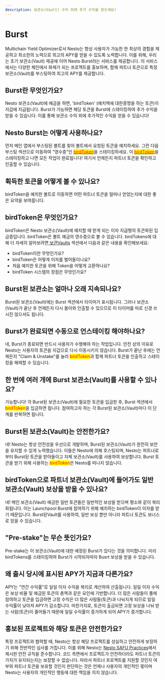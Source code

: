 ```yaml
---
description: 보관소(Vault) 수익 외에 추가 수익을 얻으세요!
---
```


# Burst

Multichain Yield Optimizer로서 Nesto는 항상 사용자가 가능한 한 최상의 경험을 제공하고 최소한의 노력으로 최고의 APY를 얻을 수 있도록 노력합니다. 이를 위해, 우리는 초기 보관소(Vault) 제공에 이어 Nesto Burst라는 서비스를 제공합니다. 이 서비스에서는 다양한 체인에서 화제가 되는 프로젝트를 홍보하며, 함께 파트너 토큰으로 특정 보관소(Vault)를 부스팅하여 최고의 APY를 제공합니다.

## Burst란 무엇인가요?

Nesto 보관소(Vault)에 예금을 하면, 'birdToken' (예치액에 대한증명을 하는 토큰)이 지갑에 지급됩니다. Burst가 가능하면 해당 토큰을 Burst에 스테이킹하여 추가 수익을 받을 수 있습니다. 이를 통해 보관소 수익 외에 추가적인 수익을 얻을 수 있습니다!

## Nesto Burst는 어떻게 사용하나요?

먼저 메인 앱에서 부스팅된 볼트를 찾아 볼트에서 요청된 토큰을 예치하세요. 그런 다음 부스팅 섹션으로 이동하여 "영수증"인 [<mark style="color:red;">birdToken</mark>](undefined-1.md#birdtoken)을 스테이킹하세요. 이 [<mark style="color:red;">birdToken</mark>](undefined-1.md#birdtoken)을 스테이킹하고 나면 모든 작업이 완료됩니다! 여기서 언제든지 파트너 토큰을 확인하고 인출할 수 있습니다.

## 휙득한 토큰을 어떻게 볼 수 있나요?

birdToken을 예치한 볼트로 이동하면 어떤 파트너 토큰을 얼마나 얻었는지에 대한 좋은 요약을 보여줍니다.

## birdToken은 무엇인가요?

birdToken은 Nesto 보관소(Vault)에 예치할 때 받게 되는 이자 지급형의 토큰화된 입금증입니다. birdToken은 볼트 예금의 영수증으로 볼 수 있습니다. birdTokens에 대해 더 자세히 알아보려면[ 보관Vaults](vaults.md) 섹션에서 다음과 같은 내용을 확인해보세요:

* birdToken이란 무엇인가요?
* birdToken은 어떻게 이자를 벌어들이나요?
* 처음 예치한 토큰을 위해 Token을 어떻게 교환하나요?
* birdToken 시스템의 장점은 무엇인가요?

## Burst된 보관소는 얼마나 오래 지속되나요?

Burst된 보관소(Vault)에는 Burst 섹션에서 타이머가 표시됩니다. 그러나 보관소(Vault)가 끝난 후 언제든지 다시 돌아와 인출할 수 있으므로 이 타이머를 따로 신경 쓰시진 않으셔도 됩니다.

## Burst가 완료되면 수동으로 언스테이킹 해야하나요?

네, Burst가 종료되면 반드시 사용자가 수행해야 하는 작업입니다. 안전 상의 이유로 Nesto는 사용자의 토큰을 지갑으로 다시 이동시키지 않습니다. Burst가 끝난 후에는 언제든지 "Claim & Unstake"를 눌러 <mark style="color:red;">birdToken</mark>과 함께 파트너 토큰을 인출하고 스테이킹을 해제할 수 있습니다.

## 한 번에 여러 개에 Burst 보관소(Vault)를 사용할 수 있나요?

가능합니다! 각 Burst된 보관소(Vault)에 필요한 토큰을 입금한 후, Burst 섹션에서 <mark style="color:red;">birdToken</mark>을 입금하면 됩니다. 참여하고자 하는 각 Burst된 보관소(Vault)마다 이 단계를 반복하면 됩니다.

## Burst된 보관소(Vault)는 안전한가요?

네! Nesto는 항상 안전성을 우선으로 개발하며, Burst된 보관소(Vault)가 완전히 보안을 유지할 수 있게 노력했습니다. 이들은 Nesto에 의해 호스팅되며, Nesto는 파트너로부터 Burst된 토큰을 받아들이고 자체 보관소(Vault)를 사용하여 보상합니다. Burst 토큰을 받기 위해 사용하는 <mark style="color:red;">birdToken</mark>은 Nesto를 떠나지 않습니다.

## birdToken으로 파트너 보관소(Vault)에 들어가도 일반 보관소(Vault) 보상을 받을 수 있나요?

네! 메인 보관소(Vault) 예금한 일반 토큰들은 일반적인 보상을 받으며 평소와 같이 복리화됩니다. 이는 Launchpool Burst에 참여하기 위해 예치하는 birdToken이 이자를 받기 때문입니다. Burst된Vault를 사용하여, 일반 보상 뿐만 아니라 파트너 토큰도 보너스로 얻을 수 있습니다.

## "Pre-stake"는 무슨 뜻인가요?

Pre-stake는 이 보관소(Vault)에 대한 예정된 Burst가 있다는 것을 의미합니다. 미리 birdTokens를 스테이킹하여 Burst가 시작되자마자 Busrt 보상을 받을 수 있습니다.

## 왜 출시 당시에 표시된 APY가 지금과 다른가요?

APY는 "연간 수익률"로 일일 이자 수익을 복리로 계산하여 산출됩니다. 일일 이자 수익은 보상 비율 및 예금된 토큰의 총액과 같은 요인에 기반합니다. 더 많은 사람들이 풀에 참여하고 토큰을 입금하면 고정 수익은 더 많은 사람들(토큰)과 나눠지게 되므로 일일 수익률이 낮아져 APY가 감소합니다. 마찬가지로, 토큰이 출금되면 고정 보상을 나눠 받는 사람(토큰)이 줄어들기 때문에 일일 수익률이 증가하게 되어 APY가 증가합니다.

## 홍보된 프로젝트와 해당 토큰은 안전한가요?

특정 프로젝트와 협력할 때, Nesto는 항상 해당 프로젝트를 성실하고 안전하게 보장하기 위해 전반적인 심사를 거칩니다. 이를 위해 Nesto는 [Nesto SAFU Practices](../nesto-safu/nesto-amfu.md)에서 제시한 안전 규칙을 준수합니다. 코드 측면에서 프로젝트가 안전하더라도 파트너 토큰의 가치가 유지되는지는 보장할 수 없습니다. 따라서 파트너 프로젝트를 지원할 것인지 여부와 파트너 토큰을 보유할 것인지 판단하는 것은 언제나 사용자의 개인적인 몫이며 Nesto는 사용자의 개인적인 행동에 대한 책임을 지지 않습니다.
